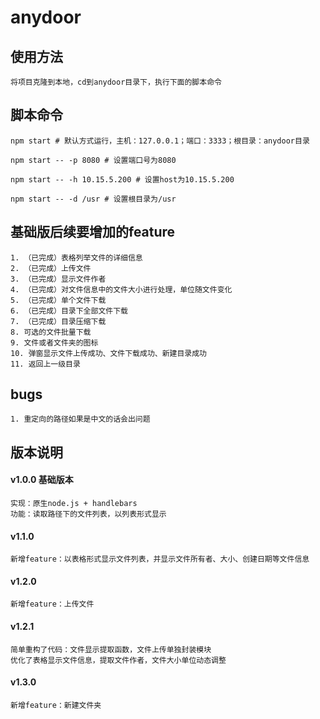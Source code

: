 # anydoor

## 使用方法
```
将项目克隆到本地，cd到anydoor目录下，执行下面的脚本命令
```

## 脚本命令
```
npm start # 默认方式运行，主机：127.0.0.1；端口：3333；根目录：anydoor目录

npm start -- -p 8080 # 设置端口号为8080

npm start -- -h 10.15.5.200 # 设置host为10.15.5.200

npm start -- -d /usr # 设置根目录为/usr
```

## 基础版后续要增加的feature
```
1. （已完成）表格列举文件的详细信息
2. （已完成）上传文件
3. （已完成）显示文件作者
4. （已完成）对文件信息中的文件大小进行处理，单位随文件变化
5. （已完成）单个文件下载
6. （已完成）目录下全部文件下载
7. （已完成）目录压缩下载
8. 可选的文件批量下载
9. 文件或者文件夹的图标
10. 弹窗显示文件上传成功、文件下载成功、新建目录成功
11. 返回上一级目录
```

## bugs
```
1. 重定向的路径如果是中文的话会出问题
```

## 版本说明
#### v1.0.0 基础版本
```
实现：原生node.js + handlebars
功能：读取路径下的文件列表，以列表形式显示
```

#### v1.1.0
```
新增feature：以表格形式显示文件列表，并显示文件所有者、大小、创建日期等文件信息
```

#### v1.2.0
```
新增feature：上传文件
```

#### v1.2.1
```
简单重构了代码：文件显示提取函数，文件上传单独封装模块
优化了表格显示文件信息，提取文件作者，文件大小单位动态调整
```

#### v1.3.0
```
新增feature：新建文件夹
```